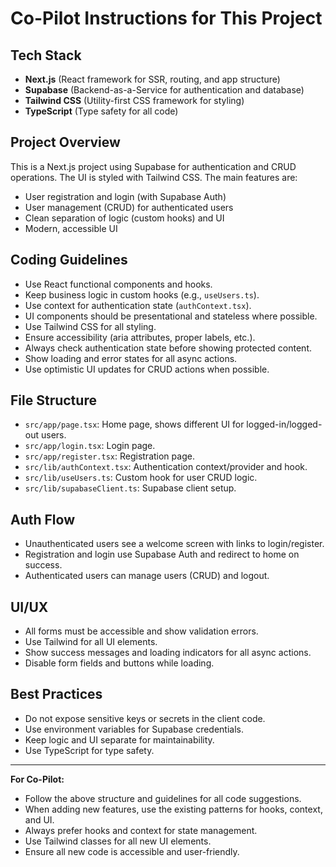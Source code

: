 # Co-Pilot Instructions for This Project

## Tech Stack

- **Next.js** (React framework for SSR, routing, and app structure)
- **Supabase** (Backend-as-a-Service for authentication and database)
- **Tailwind CSS** (Utility-first CSS framework for styling)
- **TypeScript** (Type safety for all code)

## Project Overview

This is a Next.js project using Supabase for authentication and CRUD operations. The UI is styled with Tailwind CSS. The main features are:

- User registration and login (with Supabase Auth)
- User management (CRUD) for authenticated users
- Clean separation of logic (custom hooks) and UI
- Modern, accessible UI

## Coding Guidelines

- Use React functional components and hooks.
- Keep business logic in custom hooks (e.g., `useUsers.ts`).
- Use context for authentication state (`authContext.tsx`).
- UI components should be presentational and stateless where possible.
- Use Tailwind CSS for all styling.
- Ensure accessibility (aria attributes, proper labels, etc.).
- Always check authentication state before showing protected content.
- Show loading and error states for all async actions.
- Use optimistic UI updates for CRUD actions when possible.

## File Structure

- `src/app/page.tsx`: Home page, shows different UI for logged-in/logged-out users.
- `src/app/login.tsx`: Login page.
- `src/app/register.tsx`: Registration page.
- `src/lib/authContext.tsx`: Authentication context/provider and hook.
- `src/lib/useUsers.ts`: Custom hook for user CRUD logic.
- `src/lib/supabaseClient.ts`: Supabase client setup.

## Auth Flow

- Unauthenticated users see a welcome screen with links to login/register.
- Registration and login use Supabase Auth and redirect to home on success.
- Authenticated users can manage users (CRUD) and logout.

## UI/UX

- All forms must be accessible and show validation errors.
- Use Tailwind for all UI elements.
- Show success messages and loading indicators for all async actions.
- Disable form fields and buttons while loading.

## Best Practices

- Do not expose sensitive keys or secrets in the client code.
- Use environment variables for Supabase credentials.
- Keep logic and UI separate for maintainability.
- Use TypeScript for type safety.

---

**For Co-Pilot:**

- Follow the above structure and guidelines for all code suggestions.
- When adding new features, use the existing patterns for hooks, context, and UI.
- Always prefer hooks and context for state management.
- Use Tailwind classes for all new UI elements.
- Ensure all new code is accessible and user-friendly.

